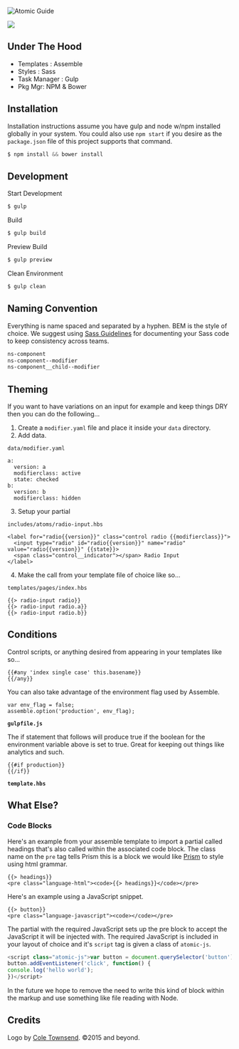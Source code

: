 ![Atomic Guide](https://dl.dropboxusercontent.com/u/41114960/github/atomic-guide/atomic-logo.svg)

![](https://dl.dropboxusercontent.com/u/41114960/github/atomic-guide/ag-preview.png)

## Under The Hood

 - Templates : Assemble
 - Styles : Sass
 - Task Manager : Gulp
 - Pkg Mgr: NPM & Bower

## Installation

Installation instructions assume you have gulp and node w/npm installed globally in your system. You could also use `npm start` if you desire as the `package.json` file of this project supports that command.

```javascript
$ npm install && bower install
```

## Development

Start Development

```javascript
$ gulp
```

Build

```javascript
$ gulp build
```

Preview Build

```javascript
$ gulp preview
```

Clean Environment

```javascript
$ gulp clean
```

## Naming Convention

Everything is name spaced and separated by a hyphen. BEM is the style of choice. We suggest using [Sass Guidelines](http://sass-guidelin.es/) for documenting your Sass code to keep consistency across teams.

```css
ns-component
ns-component--modifier
ns-component__child--modifier
```

## Theming

If you want to have variations on an input for example and keep things DRY then you can do the following…

1. Create a ``modifier.yaml`` file and place it inside your ``data`` directory.
2. Add data.

  ``data/modifier.yaml``

  ```
  a:
    version: a
    modifierclass: active
    state: checked
  b:
    version: b
    modifierclass: hidden
  ```

3. Setup your partial

  ``includes/atoms/radio-input.hbs``

  ```
  <label for="radio{{version}}" class="control radio {{modifierclass}}">
    <input type="radio" id="radio{{version}}" name="radio" value="radio{{version}}" {{state}}>
    <span class="control__indicator"></span> Radio Input
  </label>
  ```

4. Make the call from your template file of choice like so…

  ``templates/pages/index.hbs``

  ```
  {{> radio-input radio}}
  {{> radio-input radio.a}}
  {{> radio-input radio.b}}
  ```

## Conditions

Control scripts, or anything desired from appearing in your templates like so…

```
{{#any 'index single case' this.basename}}
{{/any}}
```

You can also take advantage of the environment flag used by Assemble.

```
var env_flag = false;
assemble.option('production', env_flag);
```
**`gulpfile.js`**

The if statement that follows will produce true if the boolean for the environment variable above is set to true. Great for keeping out things like analytics and such.

```
{{#if production}}
{{/if}}
```
**`template.hbs`**

## What Else?

### Code Blocks

Here's an example from your assemble template to import a partial called headings that's also called within the associated code block. The class name on the `pre` tag tells Prism this is a block we would like [Prism](http://prismjs.com) to style using html grammar.

```markup
{{> headings}}
<pre class="language-html"><code>{{> headings}}</code></pre>
```

Here's an example using a JavaScript snippet.

```markup
{{> button}}
<pre class="language-javascript"><code></code></pre>
```

The partial with the required JavaScript sets up the pre block to accept the JavaScript it will be injected with. The required JavaScript is included in your layout of choice and it's `script` tag is given a class of `atomic-js`.

```javascript
<script class="atomic-js">var button = document.querySelector('button');
button.addEventListener('click', function() {
console.log('hello world');
})</script>
```

In the future we hope to remove the need to write this kind of block within the markup and use something like file reading with Node.

## Credits

Logo by [Cole Townsend](http://coletownsend.com). ©2015 and beyond.
